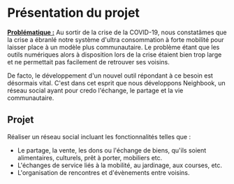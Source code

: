 # Présentation du projet

<u>**Problématique :**</u> Au sortir de la crise de la COVID-19, nous constatâmes que la crise a ébranlé notre système
d'ultra consommation à forte mobilité pour laisser place à un modèle plus communautaire. Le problème étant que les
outils numériques alors à disposition lors de la crise étaient bien trop large et ne permettait pas facilement de
retrouver ses voisins.

De facto, le développement d'un nouvel outil répondant à ce besoin est désormais vital. C'est dans cet esprit que nous
développons Neighbook, un réseau social ayant pour credo l'échange, le partage et la vie communautaire.

## Projet

Réaliser un réseau social incluant les fonctionnalités telles que :

- Le partage, la vente, les dons ou l'échange de biens, qu'ils soient alimentaires, culturels, prêt à porter, mobiliers
  etc.
- L'échanges de service liés à la mobilité, au jardinage, aux courses, etc.
- L'organisation de rencontres et d'évènements entre voisins.



